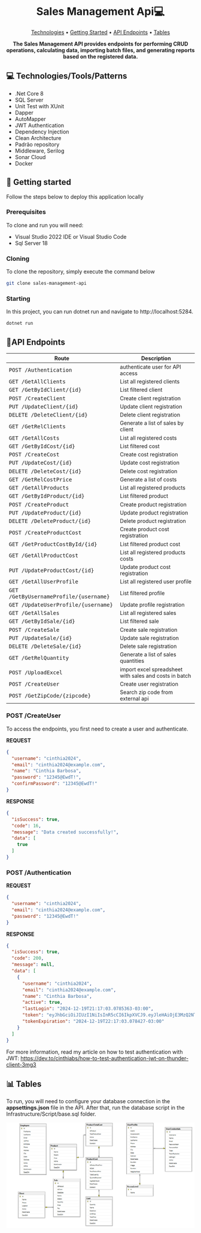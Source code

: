 <h1 align="center" style="font-weight: bold;">
Sales Management Api💻</h1>

<p align="center">
 <a href="#tech">Technologies</a> • 
 <a href="#started">Getting Started</a> • 
 <a href="#routes">API Endpoints</a> •
 <a href="#tables">Tables</a>
</p>

<p align="center">
    <b>The Sales Management API provides endpoints for performing CRUD operations, calculating data,
    importing batch files, and generating reports based on the registered data.
    </b>
</p>

<h2 id="technologies">💻 Technologies/Tools/Patterns</h2>

- .Net Core 8
- SQL Server 
- Unit Test with XUnit
- Dapper
- AutoMapper
- JWT Authentication
- Dependency Injection
- Clean Architecture
- Padrão repository
- Middleware, Serilog
- Sonar Cloud
- Docker


<h2 id="started">🚀 Getting started</h2>

Follow the steps below to deploy this application locally

<h3>Prerequisites</h3>

To clone and run you will need:

- Visual Studio 2022 IDE or Visual Studio Code
- Sql Server 18

<h3>Cloning</h3>

To clone the repository, simply execute the command below 
```bash
git clone sales-management-api
```

<h3>Starting</h3>

In this project, you can run dotnet run and navigate to http://localhost:5284.

```bash
dotnet run
```

<h2 id="routes">📍API Endpoints</h2>


| Route               | Description                                          
|----------------------|-----------------------------------------------------
| <kbd>POST /Authentication</kbd>     | authenticate user for API access 
| <kbd>GET /GetAllClients</kbd>     | List all registered clients
| <kbd>GET /GetByIdClient/{id}</kbd>     | List filtered client
| <kbd>POST /CreateClient</kbd>     | Create client registration 
| <kbd>PUT /UpdateClient/{id}</kbd>     | Update client registration 
| <kbd>DELETE /DeleteClient/{id}</kbd>     | Delete client registration 
| <kbd>GET /GetRelClients</kbd>     | Generate a list of sales by client 
| <kbd>GET /GetAllCosts</kbd>     | List all registered costs
| <kbd>GET /GetByIdCost/{id}</kbd>     | List filtered cost
| <kbd>POST /CreateCost</kbd>     | Create cost registration 
| <kbd>PUT /UpdateCost/{id}</kbd>     | Update cost registration 
| <kbd>DELETE /DeleteCost/{id}</kbd>     | Delete cost registration 
| <kbd>GET /GetRelCostPrice</kbd>     | Generate a list of costs
| <kbd>GET /GetAllProducts</kbd>     | List all registered products
| <kbd>GET /GetByIdProduct/{id}</kbd>     | List filtered product
| <kbd>POST /CreateProduct</kbd>     | Create product registration 
| <kbd>PUT /UpdateProduct/{id}</kbd>     | Update product registration 
| <kbd>DELETE /DeleteProduct/{id}</kbd>     | Delete product registration
| <kbd>POST /CreateProductCost</kbd>     | Create product cost registration 
| <kbd>GET /GetProductCostById/{id}</kbd>     | List filtered product cost
| <kbd>GET /GetAllProductCost</kbd>     | List all registered products costs
| <kbd>PUT /UpdateProductCost/{id}</kbd>     | Update product cost registration 
| <kbd>GET /GetAllUserProfile</kbd>     | List all registered user profile
| <kbd>GET /GetByUsernameProfile/{username}</kbd>     | List filtered profile
| <kbd>GET /UpdateUserProfile/{username}</kbd>     | Update profile registration  
| <kbd>GET /GetAllSales</kbd>     | List all registered sales
| <kbd>GET /GetByIdSale/{id}</kbd>     | List filtered sale
| <kbd>POST /CreateSale</kbd>     | Create sale registration 
| <kbd>PUT /UpdateSale/{id}</kbd>     | Update sale registration 
| <kbd>DELETE /DeleteSale/{id}</kbd>     | Delete sale registration
| <kbd>GET /GetRelQuantity</kbd>     | Generate a list of sales quantities
| <kbd>POST /UploadExcel</kbd>     | import excel spreadsheet with sales and costs in batch
| <kbd>POST /CreateUser</kbd>     | Create user registration 
| <kbd>POST /GetZipCode/{zipcode}</kbd>     | Search zip code from external api


<h3>POST /CreateUser</h3>

To access the endpoints, you first need to create a user and authenticate.

**REQUEST**
```json
{
  "username": "cinthia2024",
  "email": "cinthia2024@example.com",
  "name": "Cinthia Barbosa",
  "password": "12345@EwdT!",
  "confirmPassword": "12345@EwdT!"
}
```
**RESPONSE**
```json
{
  "isSuccess": true,
  "code": 16,
  "message": "Data created successfully!",
  "data": [
    true
  ]
}
```
<h3>POST /Authentication</h3>

**REQUEST**
```json
{
  "username": "cinthia2024",
  "email": "cinthia2024@example.com",
  "password": "12345@EwdT!"
}
```

**RESPONSE**
```json
{
  "isSuccess": true,
  "code": 200,
  "message": null,
  "data": [
    {
      "username": "cinthia2024",
      "email": "cinthia2024@example.com",
      "name": "Cinthia Barbosa",
      "active": true,
      "lastLogin": "2024-12-19T21:17:03.0785363-03:00",
      "token": "eyJhbGciOiJIUzI1NiIsInR5cCI6IkpXVCJ9.eyJleHAiOjE3MzQ2NTc0MjIsImlzcyI6IlVzZXJzIiwiYXVkIjoiZnVsbCJ9.e6RLEw_T3RKq4-LFKTBuUWkfGoPEQf0JxbqXDxWOccI",
      "tokenExpiration": "2024-12-19T22:17:03.078427-03:00"
    }
  ]
}
```
For more information, read my article on how to test authentication with JWT: https://dev.to/cinthiabs/how-to-test-authentication-jwt-on-thunder-client-3mg3
<h2 id="tables">📊 Tables</h2>

To run, you will need to configure your database connection in the <b>appsettings.json</b> file in the API. After that, run the database script in the Infrastructure/Script/base.sql folder.

![Tables](src/Infrastructure/Script/tables.png)
